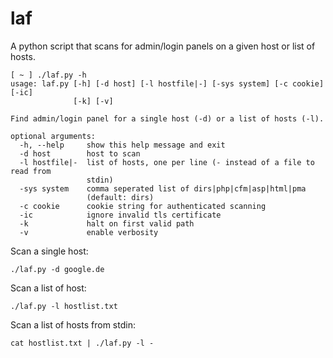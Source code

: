 laf
===

A python script that scans for admin/login panels on a given host or list of hosts.

```
[ ~ ] ./laf.py -h
usage: laf.py [-h] [-d host] [-l hostfile|-] [-sys system] [-c cookie] [-ic]
              [-k] [-v]

Find admin/login panel for a single host (-d) or a list of hosts (-l).

optional arguments:
  -h, --help     show this help message and exit
  -d host        host to scan
  -l hostfile|-  list of hosts, one per line (- instead of a file to read from
                 stdin)
  -sys system    comma seperated list of dirs|php|cfm|asp|html|pma
                 (default: dirs)
  -c cookie      cookie string for authenticated scanning
  -ic            ignore invalid tls certificate
  -k             halt on first valid path
  -v             enable verbosity
```

Scan a single host:
```
./laf.py -d google.de
```

Scan a list of host:
```
./laf.py -l hostlist.txt
```

Scan a list of hosts from stdin:
```
cat hostlist.txt | ./laf.py -l -
```
